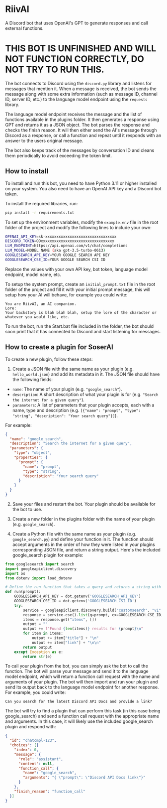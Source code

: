# RiivAI
A Discord bot that uses OpenAI's GPT to generate responses and call external functions.

# THIS BOT IS UNFINISHED AND WILL NOT FUNCTION CORRECTLY, DO NOT TRY TO RUN THIS.

The bot connects to Discord using the `discord.py` library and listens for messages that mention it. When a message is received, the bot sends the message along with some extra information (such as message ID, channel ID, server ID, etc.) to the language model endpoint using the `requests` library.

The language model endpoint receives the message and the list of functions available in the plugins folder. It then generates a response using GPT and returns it as a JSON object. The bot parses the response and checks the finish reason. It will then either send the AI's message through Discord as a response, or call a function and repeat until it responds with an answer to the users original message.

The bot also keeps track of the messages by conversation ID and cleans them periodically to avoid exceeding the token limit.

## How to install

To install and run this bot, you need to have Python 3.11 or higher installed on your system. You also need to have an OpenAI API key and a Discord bot token.

To install the required libraries, run:

```bash
pip install -r requirements.txt
```

To set up the environment variables, modify the `example.env` file in the root folder of the project and modify the following lines to include your own:

```bash
OPENAI_API_KEY=sk-xxxxxxxxxxxxxxxxxxxxxxxxxxxxxxxx
DISCORD_TOKEN=ODxxxxxxxxxxxxxxxxxxxxxxxxxxxxxxxxx
LLM_ENDPOINT=https://api.openai.com/v1/chat/completions
LLM_MODEL=MODEL NAME (aka gpt-3.5-turbo-0613)
GOOGLESEARCH_API_KEY=YOUR GOOGLE SEARCH API KEY
GOOGLESEARCH_CSE_ID=YOUR GOOGLE SEARCH CSI ID
```

Replace the values with your own API key, bot token, language model endpoint, model name, etc.

To setup the system prompt, create an `initial_prompt.txt` file in the root folder of the project and fill it with your initial prompt message, this will setup how your AI will behave, for example you could write:

```
You are RiivAI, an AI companion.
Lore:
Your backstory is blah blah blah, setup the lore of the character or whatever you would like, etc.
```

To run the bot, run the Start.bat file included in the folder, the bot should soon print that it has connected to Discord and start listening for messages.

## How to create a plugin for SoserAI
To create a new plugin, follow these steps:

1. Create a JSON file with the same name as your plugin (e.g. `hello_world.json`) and add its metadata in it. The JSON file should have the following fields:

- `name`: The name of your plugin (e.g. `"google_search"`).
- `description`: A short description of what your plugin is for (e.g. `"Search the internet for a given query"`).
- `parameters`: A list of parameters that your plugin accepts, each with a name, type and description (e.g. `[{"name": "prompt", "type": "string", "description": "Your search query"}]`).

For example:

```json
{
  "name": "google_search",
  "description": "Search the internet for a given query",
  "parameters": {
    "type": "object",
    "properties": {
      "prompt": {
        "name": "prompt",
        "type": "string",
        "description": "Your search query"
      }
    }
  }
}
```

2. Save your files and restart the bot. Your plugin should be available for the bot to use.

3. Create a new folder in the plugins folder with the name of your plugin (e.g. `google_search`).
4. Create a Python file with the same name as your plugin (e.g. `google_search.py`) and define your function in it. The function should accept arguments in the order of how they were listed in your plugins corresponding JSON file, and return a string output. Here's the included google_search plugin for example:

```python
from googlesearch import search
import googleapiclient.discovery
import os
from dotenv import load_dotenv

# Define the run function that takes a query and returns a string with the results
def run(prompt):
    GOOGLESEARCH_API_KEY = dot.getenv('GOOGLESEARCH_API_KEY')
    GOOGLESEARCH_CSE_ID = dot.getenv('GOOGLESEARCH_CSI_ID')
    try:
        service = googleapiclient.discovery.build("customsearch", "v1", developerKey=GOOGLESEARCH_API_KEY)
        response = service.cse().list(q=prompt, cx=GOOGLESEARCH_CSE_ID, num=5).execute()
        items = response.get("items", [])
        output = ""
        output += f"Found {len(items)} results for {prompt}\n"
        for item in items:
            output += item["title"] + "\n"
            output += item["link"] + "\n\n"
        return output
    except Exception as e:
        return str(e)
```

To call your plugin from the bot, you can simply ask the bot to call the function.
The bot will parse your message and send it to the language model endpoint, which will return a function call request with the name and arguments of your plugin. The bot will then import and run your plugin and send its output back to the language model endpoint for another response. For example, you could write:

`Can you search for the latest Discord API Docs and provide a link?`

The bot will try to find a plugin that can perform this task (in this case being google_search) and send a function call request with the appropriate name and arguments. In this case, it will likely use the included google_search plugin and respond with:

```json
{
  "id": "chatcmpl-123",
  "choices": [{
    "index": 0,
    "message": {
      "role": "assistant",
      "content": null,
      "function_call": {
        "name": "google_search",
        "arguments": "{ \"prompt\": \"Discord API Docs link\"}"
      }
    },
    "finish_reason": "function_call"
  }]
}
```

